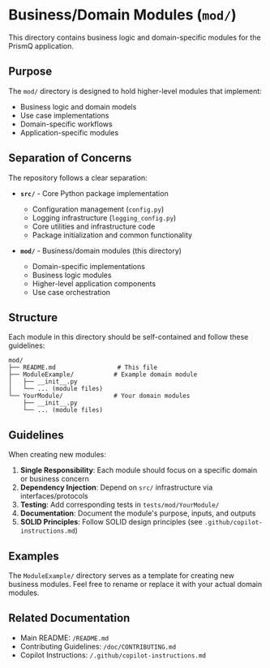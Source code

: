 # Business/Domain Modules (`mod/`)

This directory contains business logic and domain-specific modules for the PrismQ application.

## Purpose

The `mod/` directory is designed to hold higher-level modules that implement:
- Business logic and domain models
- Use case implementations
- Domain-specific workflows
- Application-specific modules

## Separation of Concerns

The repository follows a clear separation:

- **`src/`** - Core Python package implementation
  - Configuration management (`config.py`)
  - Logging infrastructure (`logging_config.py`)
  - Core utilities and infrastructure code
  - Package initialization and common functionality

- **`mod/`** - Business/domain modules (this directory)
  - Domain-specific implementations
  - Business logic modules
  - Higher-level application components
  - Use case orchestration

## Structure

Each module in this directory should be self-contained and follow these guidelines:

```
mod/
├── README.md                 # This file
├── ModuleExample/           # Example domain module
│   ├── __init__.py
│   └── ... (module files)
└── YourModule/              # Your domain modules
    ├── __init__.py
    └── ... (module files)
```

## Guidelines

When creating new modules:

1. **Single Responsibility**: Each module should focus on a specific domain or business concern
2. **Dependency Injection**: Depend on `src/` infrastructure via interfaces/protocols
3. **Testing**: Add corresponding tests in `tests/mod/YourModule/`
4. **Documentation**: Document the module's purpose, inputs, and outputs
5. **SOLID Principles**: Follow SOLID design principles (see `.github/copilot-instructions.md`)

## Examples

The `ModuleExample/` directory serves as a template for creating new business modules. Feel free to rename or replace it with your actual domain modules.

## Related Documentation

- Main README: `/README.md`
- Contributing Guidelines: `/doc/CONTRIBUTING.md`
- Copilot Instructions: `/.github/copilot-instructions.md`
